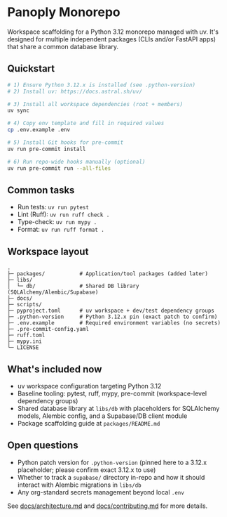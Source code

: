 # Panoply Monorepo

Workspace scaffolding for a Python 3.12 monorepo managed with uv. It's designed for multiple independent packages (CLIs and/or FastAPI apps) that share a common database library.

## Quickstart

```bash
# 1) Ensure Python 3.12.x is installed (see .python-version)
# 2) Install uv: https://docs.astral.sh/uv/

# 3) Install all workspace dependencies (root + members)
uv sync

# 4) Copy env template and fill in required values
cp .env.example .env

# 5) Install Git hooks for pre-commit
uv run pre-commit install

# 6) Run repo-wide hooks manually (optional)
uv run pre-commit run --all-files
```

## Common tasks

- Run tests: `uv run pytest`
- Lint (Ruff): `uv run ruff check .`
- Type-check: `uv run mypy .`
- Format: `uv run ruff format .`

## Workspace layout

```text
.
├─ packages/           # Application/tool packages (added later)
├─ libs/
│  └─ db/              # Shared DB library (SQLAlchemy/Alembic/Supabase)
├─ docs/
├─ scripts/
├─ pyproject.toml      # uv workspace + dev/test dependency groups
├─ .python-version     # Python 3.12.x pin (exact patch to confirm)
├─ .env.example        # Required environment variables (no secrets)
├─ .pre-commit-config.yaml
├─ ruff.toml
├─ mypy.ini
└─ LICENSE
```

## What's included now
- uv workspace configuration targeting Python 3.12
- Baseline tooling: pytest, ruff, mypy, pre-commit (workspace-level dependency groups)
- Shared database library at `libs/db` with placeholders for SQLAlchemy models, Alembic config, and a Supabase/DB client module
- Package scaffolding guide at `packages/README.md`

## Open questions
- Python patch version for `.python-version` (pinned here to a 3.12.x placeholder; please confirm exact 3.12.x to use)
- Whether to track a `supabase/` directory in-repo and how it should interact with Alembic migrations in `libs/db`
- Any org-standard secrets management beyond local `.env`

See [docs/architecture.md](docs/architecture.md) and [docs/contributing.md](docs/contributing.md) for more details.
